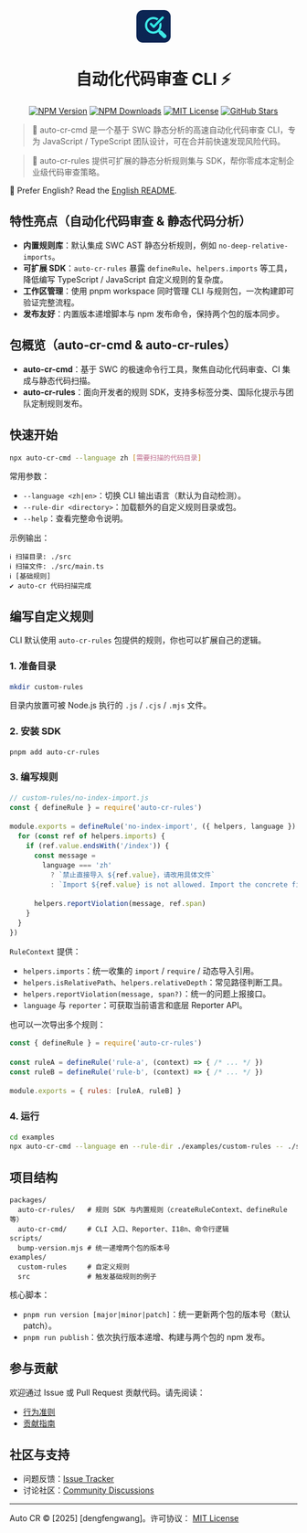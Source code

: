 <p align="center">
  <a href="https://github.com/wangweiwei/auto-cr">
    <img src="https://github.com/wangweiwei/auto-cr/blob/main/assets/images/image.png?raw=true" alt="auto-cr logo" width="60" />
  </a>
</p>

<h1 align="center">自动化代码审查 CLI ⚡️</h1>

<p align="center">
  <a href="https://www.npmjs.com/package/auto-cr-cmd"><img alt="NPM Version" src="https://img.shields.io/npm/v/auto-cr-cmd.svg?style=flat"/></a>
  <a href="https://www.npmjs.com/package/auto-cr-cmd"><img alt="NPM Downloads" src="https://img.shields.io/npm/dm/auto-cr-cmd.svg?style=flat"/></a>
  <a href="./LICENSE"><img alt="MIT License" src="https://img.shields.io/github/license/wangweiwei/auto-cr"/></a>
  <a href="https://github.com/wangweiwei/auto-cr/stargazers"><img alt="GitHub Stars" src="https://img.shields.io/github/stars/wangweiwei/auto-cr" /></a>
</p>

> 🎯 auto-cr-cmd 是一个基于 SWC 静态分析的高速自动化代码审查 CLI，专为 JavaScript / TypeScript 团队设计，可在合并前快速发现风险代码。

> 🔧 auto-cr-rules 提供可扩展的静态分析规则集与 SDK，帮你零成本定制企业级代码审查策略。

📘 Prefer English? Read the [English README](https://github.com/wangweiwei/auto-cr/blob/main/README.md).


## 特性亮点（自动化代码审查 & 静态代码分析）

- **内置规则库**：默认集成 SWC AST 静态分析规则，例如 `no-deep-relative-imports`。
- **可扩展 SDK**：`auto-cr-rules` 暴露 `defineRule`、`helpers.imports` 等工具，降低编写 TypeScript / JavaScript 自定义规则的复杂度。
- **工作区管理**：使用 pnpm workspace 同时管理 CLI 与规则包，一次构建即可验证完整流程。
- **发布友好**：内置版本递增脚本与 npm 发布命令，保持两个包的版本同步。

## 包概览（auto-cr-cmd & auto-cr-rules）

- **auto-cr-cmd**：基于 SWC 的极速命令行工具，聚焦自动化代码审查、CI 集成与静态代码扫描。
- **auto-cr-rules**：面向开发者的规则 SDK，支持多标签分类、国际化提示与团队定制规则发布。

## 快速开始

```bash
npx auto-cr-cmd --language zh [需要扫描的代码目录]
```

常用参数：

- `--language <zh|en>`：切换 CLI 输出语言（默认为自动检测）。
- `--rule-dir <directory>`：加载额外的自定义规则目录或包。
- `--help`：查看完整命令说明。

示例输出：

```text
ℹ️ 扫描目录: ./src
ℹ️ 扫描文件: ./src/main.ts
ℹ️ [基础规则]   
✔ auto-cr 代码扫描完成
```

## 编写自定义规则

CLI 默认使用 `auto-cr-rules` 包提供的规则，你也可以扩展自己的逻辑。

### 1. 准备目录

```bash
mkdir custom-rules
```

目录内放置可被 Node.js 执行的 `.js` / `.cjs` / `.mjs` 文件。

### 2. 安装 SDK

```bash
pnpm add auto-cr-rules
```

### 3. 编写规则

```js
// custom-rules/no-index-import.js
const { defineRule } = require('auto-cr-rules')

module.exports = defineRule('no-index-import', ({ helpers, language }) => {
  for (const ref of helpers.imports) {
    if (ref.value.endsWith('/index')) {
      const message =
        language === 'zh'
          ? `禁止直接导入 ${ref.value}，请改用具体文件`
          : `Import ${ref.value} is not allowed. Import the concrete file instead.`

      helpers.reportViolation(message, ref.span)
    }
  }
})
```

`RuleContext` 提供：

- `helpers.imports`：统一收集的 `import` / `require` / 动态导入引用。
- `helpers.isRelativePath`、`helpers.relativeDepth`：常见路径判断工具。
- `helpers.reportViolation(message, span?)`：统一的问题上报接口。
- `language` 与 `reporter`：可获取当前语言和底层 Reporter API。

也可以一次导出多个规则：

```js
const { defineRule } = require('auto-cr-rules')

const ruleA = defineRule('rule-a', (context) => { /* ... */ })
const ruleB = defineRule('rule-b', (context) => { /* ... */ })

module.exports = { rules: [ruleA, ruleB] }
```

### 4. 运行

```bash
cd examples
npx auto-cr-cmd --language en --rule-dir ./examples/custom-rules -- ./src
```

## 项目结构

```text
packages/
  auto-cr-rules/   # 规则 SDK 与内置规则（createRuleContext、defineRule 等）
  auto-cr-cmd/     # CLI 入口、Reporter、I18n、命令行逻辑
scripts/
  bump-version.mjs # 统一递增两个包的版本号
examples/
  custom-rules     # 自定义规则
  src              # 触发基础规则的例子
```

核心脚本：

- `pnpm run version [major|minor|patch]`：统一更新两个包的版本号（默认 patch）。
- `pnpm run publish`：依次执行版本递增、构建与两个包的 npm 发布。

## 参与贡献

欢迎通过 Issue 或 Pull Request 贡献代码。请先阅读：

- [行为准则](./CODE_OF_CONDUCT.md)
- [贡献指南](./CONTRIBUTING.md)

## 社区与支持

- 问题反馈：[Issue Tracker](https://github.com/wangweiwei/auto-cr/issues)
- 讨论社区：[Community Discussions](https://github.com/wangweiwei/auto-cr/wiki)

---

Auto CR © [2025] [dengfengwang]。许可协议： [MIT License](./LICENSE)
